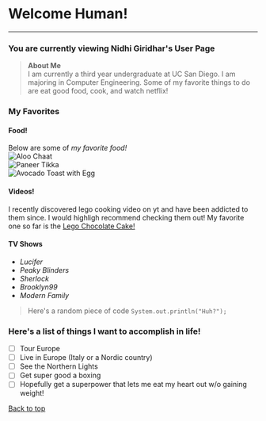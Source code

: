 # <a name="abcde">Welcome Human!</a>
----

### You are currently viewing Nidhi Giridhar's User Page  

> **About Me**  
I am currently a third year undergraduate at UC San Diego. I am majoring in Computer Engineering. Some of my favorite things to do are eat good food, cook, and watch netflix!  

### My Favorites 

#### Food!
Below are some of *my favorite food!*  
![Aloo Chaat](https://myfoodstory.com/wp-content/uploads/2019/10/Easy-Aloo-Chaat-Delhi-Style-2.jpg)  
![Paneer Tikka](https://www.cookwithmanali.com/wp-content/uploads/2015/07/Restaurant-Style-Recipe-Paneer-Tikka.jpg)  
![Avocado Toast with Egg](https://www.macheesmo.com/wp-content/uploads/2018/10/Everything-Avocado-Toast.jpg)  

#### Videos!  
I recently discovered lego cooking video on yt and have been addicted to them since. I would highligh recommend checking them out! My favorite one so far is the [Lego Chocolate Cake!](https://www.youtube.com/watch?v=qnfYo7RFER0)  

#### TV Shows  
- *Lucifer*
- *Peaky Blinders*
- *Sherlock* 
- *Brooklyn99*
- *Modern Family*

> Here's a random piece of code `System.out.println("Huh?");`   

### Here's a list of things I want to accomplish in life!  
- [ ] Tour Europe 
- [ ] Live in Europe (Italy or a Nordic country)
- [ ] See the Northern Lights
- [ ] Get super good a boxing  
- [ ] Hopefully get a superpower that lets me eat my heart out w/o gaining weight!

[Back to top](#abcde)
